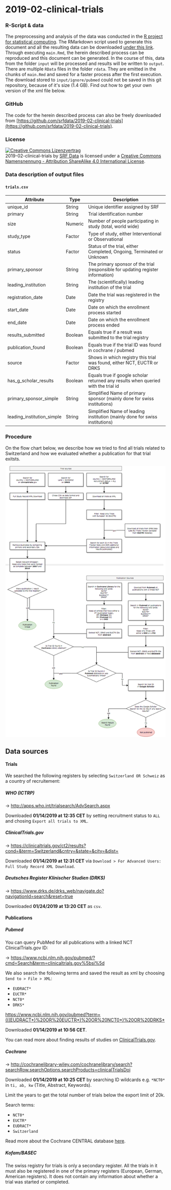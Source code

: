 # 2019-02-clinical-trials

### R-Script & data

The preprocessing and analysis of the data was conducted in the [R project for statistical computing](https://www.r-project.org/). The RMarkdown script used to generate this document and all the resulting data can be downloaded [under this link](https://srfdata.github.io/2019-02-clinical-trials/rscript.zip). Through executing `main.Rmd`, the herein described process can be reproduced and this document can be generated. In the course of this, data from the folder `input` will be processed and results will be written to `output`. There are multiple `RData` files in the folder `rdata`. They are emitted in the chunks of `main.Rmd` and saved for a faster process after the first execution. The download stored to `input/ignore/pubmed` could not be saved in this git repository, because of it's size (1.4 GB). Find out how to get your own version of the xml file below.

### GitHub

The code for the herein described process can also be freely downloaded from [https://github.com/srfdata/2019-02-clinical-trials](https://github.com/srfdata/2019-02-clinical-trials).

### License

<a rel="license" href="http://creativecommons.org/licenses/by-sa/4.0/"><img alt="Creative Commons Lizenzvertrag" style="border-width:0" src="https://i.creativecommons.org/l/by-sa/4.0/88x31.png" /></a><br /><span xmlns:dct="http://purl.org/dc/terms/" href="http://purl.org/dc/dcmitype/Dataset" property="dct:title" rel="dct:type">2019-02-clinical-trials</span> by <a xmlns:cc="http://creativecommons.org/ns#" href="https://github.com/srfdata/2019-02-clinical-trials" property="cc:attributionName" rel="cc:attributionURL">SRF Data</a> is licensed under a <a rel="license" href="http://creativecommons.org/licenses/by-sa/4.0/">Creative Commons Namensnennung - Attribution ShareAlike 4.0 International License</a>.


### Data description of output files

#### `trials.csv`

| Attribute | Type | Description |
|-------|------|-----------------------------------------------------------------------------|
| unique_id | String | Unique identifier assigned by SRF |
| primary | String | Trial identification number |
| size | Numeric | Number of people participating in study (total, world wide) |
| study_type | Factor | Type of study, either Interventional or Observational |
| status | Factor | Status of the trial, either Completed, Ongoing, Terminated or Unknown |
| primary_sponsor | String | The primary sponsor of the trial (responsible for updating register information) |
| leading_institution | String | The (scientifically) leading institution of the trial |
| registration_date | Date | Date the trial was registered in the registry |
| start_date | Date | Date on which the enrollment process started |
| end_date | Date | Date on which the enrollment process ended |
| results_submitted | Boolean | Equals true if a result was submitted to the trial registry |
| publication_found | Boolean | Equals true if the trial ID was found in cochrane / pubmed |
| source | Factor | Shows in which registry this trial was found, either NCT, EUCTR or DRKS |
| has_g_scholar_results | Boolean | Equals true if google scholar returned any results when queried with the trial id |
| primary_sponsor_simple | String | Simplified Name of primary sponsor (mainly done for swiss institutions) |
| leading_institution_simple | String | Simplified Name of leading institution (mainly done for swiss institutions) |


### Procedure

On the flow chart below, we describe how we tried to find all trials related to Switzerland and how we evaluated whether a publication for that trial exitsts.

![](/analysis/input/1808-flow-chart.png)

## Data sources

#### Trials

We searched the following registers by selecting `Switzerland OR Schweiz` as a country of recruitement:

##### WHO (ICTRP)

→ <http://apps.who.int/trialsearch/AdvSearch.aspx>

Downloaded **01/14/2019 at 12:35 CET** by setting recruitment status to `ALL` and chosing `Export all trials to XML`.

##### ClinicalTrials.gov

→ <https://clinicaltrials.gov/ct2/results?cond=&term=Switzerland&cntry=&state=&city=&dist=>

Downloaded **01/14/2019 at 12:31 CET** via `Download > For Advanced Users: Full Study Record XML Download`.

##### Deutsches Register Klinischer Studien (DRKS)

→ <https://www.drks.de/drks_web/navigate.do?navigationId=search&reset=true>

Downloaded **01/24/2019 at 13:20 CET** as `csv`.

#### Publications

##### Pubmed

You can query PubMed for all publications with a linked NCT ClinicalTrials.gov ID:

→ <https://www.ncbi.nlm.nih.gov/pubmed/?cmd=Search&term=clinicaltrials.gov%5bsi%5d>

We also search the following terms and saved the result as xml by choosing `Send to > File > XML`:

- `EUDRACT*`
- `EUCTR*`
- `NCT0*`
- `DRKS*`

<https://www.ncbi.nlm.nih.gov/pubmed?term=(((EUDRACT*)%20OR%20EUCTR*)%20OR%20NCT0*)%20OR%20DRKS*>

Downloaded **01/14/2019 at 10:56 CET**.

You can read more about finding results of studies on [ClinicalTrials.gov](https://clinicaltrials.gov/ct2/help/how-find/find-study-results).

##### Cochrane

→ <http://cochranelibrary-wiley.com/cochranelibrary/search?searchRow.searchOptions.searchProducts=clinicalTrialsDoi>

Downloaded **01/14/2019 at 10:25 CET** by searching ID wildcards e.g. `*NCT0*` in `ti, ab, kw` (Title, Abstract, Keywords).

Limit the years to get the total number of trials below the export limit of 20k.

Search terms:

- `NCT0*`
- `EUCTR*`
- `EUDRACT*`
- `Switzerland`

Read more about the Cochrane CENTRAL database [here](http://www.cochranelibrary.com/help/central-creation-details.html).

##### Kofam/BASEC

The swiss registry for trials is only a secondary register. All the trials in it must also be registered in one of the primary registers (European, German, American registers). It does not contain any information about whether a trial was started or completed.
